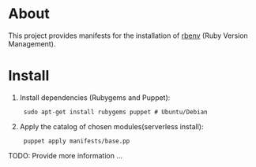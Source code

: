 # About

This project provides manifests for the installation of
[rbenv](https://github.com/sstephenson/rbenv) (Ruby Version Management).

# Install

1. Install dependencies (Rubygems and Puppet):

        sudo apt-get install rubygems puppet # Ubuntu/Debian

2. Apply the catalog of chosen modules(serverless install):

        puppet apply manifests/base.pp


TODO: Provide more information ... 
